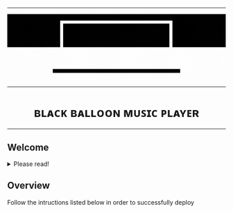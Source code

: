 <!--The Black Balloon Banner.-->

----
<div align=center">
    <img src="https://github.com/Legendary-Person/My-Little-Projects/blob/main/gifs/Black%20Balloon%20Player.gif"/>
</div>
                                                                                                                             
----
<!--The title for my project.-->                 
<p>
  <h1 align="center">
    <b>
  ʙʟᴀᴄᴋ ʙᴀʟʟᴏᴏɴ ᴍᴜꜱɪᴄ ᴘʟᴀʏᴇʀ
    </b>
  </h1>
</p>

----
<!--Welcome Monologue-->
                    
<h2 align="left">Welcome</h2>                  
<details>
      <summary>Please read!</summary>
                    
----
> ➥ The Music Player isn't API based, therefore you will need to either manually add the songs (a folder) in your project directory or use .mp3 links.</br></br>
> ➥ You will need to host your project on a server, like Wamp Server because, for security reasons, your browser wouldn't access your local files.</br></br>
> ➥ The webpage isn't responsive, meaning that it will not automatically resize itself according to the device you are using, in conclusion, looking at the final product on laptop/desktop will be different from looking at in on mobile phone.
                    
----
</details> 
<h2 align="left">
     <b>
     Overview
     </b>
</h2>
Follow the intructions listed below in order to successfully deploy
